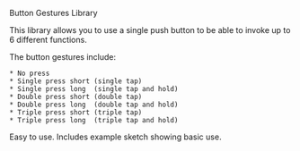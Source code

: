 Button Gestures Library

This library allows you to use a single push button to be
able to invoke up to 6 different functions.

The button gestures include:

    * No press
    * Single press short (single tap)
    * Single press long  (single tap and hold)
    * Double press short (double tap)
    * Double press long  (double tap and hold)
    * Triple press short (triple tap)
    * Triple press long  (triple tap and hold)

Easy to use. Includes example sketch showing basic use.
